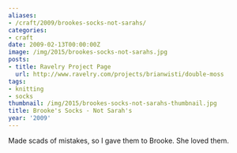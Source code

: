 ```yaml
---
aliases:
- /craft/2009/brookes-socks-not-sarahs/
categories:
- craft
date: 2009-02-13T00:00:00Z
image: /img/2015/brookes-socks-not-sarahs.jpg
posts:
- title: Ravelry Project Page
  url: http://www.ravelry.com/projects/brianwisti/double-moss
tags:
- knitting
- socks
thumbnail: /img/2015/brookes-socks-not-sarahs-thumbnail.jpg
title: Brooke's Socks - Not Sarah's
year: '2009'
---
```

Made scads of mistakes, so I gave them to Brooke. She loved them.
